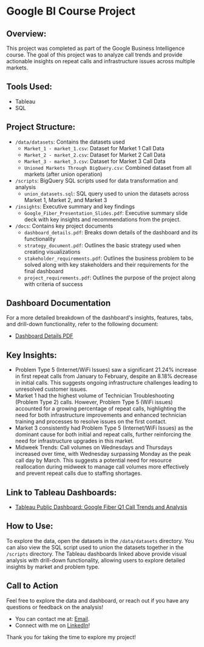 # Google BI Course Project

## Overview:
This project was completed as part of the Google Business Intelligence course. The goal of this project was to analyze call trends and provide actionable insights on repeat calls and infrastructure issues across multiple markets.

## Tools Used:
- Tableau
- SQL

## Project Structure:
- `/data/datasets`: Contains the datasets used
  - `Market_1 - market_1.csv`: Dataset for Market 1 Call Data
  - `Market_2 - market_2.csv`: Dataset for Market 2 Call Data
  - `Market_3 - market_3.csv`: Dataset for Market 3 Call Data
  - `Unioned Markets Through BigQuery.csv`: Combined dataset from all markets (after union operation)
- `/scripts`: BigQuery SQL scripts used for data transformation and analysis
  - `union_datasets.sql`: SQL query used to union the datasets across Market 1, Market 2, and Market 3
- `/insights`: Executive summary and key findings
  - `Google_Fiber_Presentation_Slides.pdf`: Executive summary slide deck with key insights and recommendations from the project.
- `/docs`: Contains key project documents
  - `dashboard_details.pdf`: Breaks down details of the dashboard and its functionality
  - `strategy_document.pdf`: Outlines the basic strategy used when creating visualizations
  - `stakeholder_requirements.pdf`: Outlines the business problem to be solved along with key stakeholders and their requirements for the final dashboard
  - `project_requirements.pdf`: Outlines the purpose of the project along with criteria of success


## Dashboard Documentation
For a more detailed breakdown of the dashboard's insights, features, tabs, and drill-down functionality, refer to the following document:
- [Dashboard Details PDF](./docs/dashboard_details.pdf)

## Key Insights:
- Problem Type 5 (Internet/WiFi Issues) saw a significant 21.24% increase in first repeat calls from January to February, despite an 8.18% decrease in initial calls. This suggests ongoing infrastructure challenges leading to unresolved customer issues.
- Market 1 had the highest volume of Technician Troubleshooting (Problem Type 2) calls. However, Problem Type 5 (WiFi issues) accounted for a growing percentage of repeat calls, highlighting the need for both infrastructure improvements and enhanced technician training and processes to resolve issues on the first contact.
- Market 3 consistently had Problem Type 5 (Internet/WiFi Issues) as the dominant cause for both initial and repeat calls, further reinforcing the need for infrastructure upgrades in this market.
- Midweek Trends: Call volumes on Wednesdays and Thursdays increased over time, with Wednesday surpassing Monday as the peak call day by March. This suggests a potential need for resource reallocation during midweek to manage call volumes more effectively and prevent repeat calls due to staffing shortages.

## Link to Tableau Dashboards:
- [Tableau Public Dashboard: Google Fiber Q1 Call Trends and Analysis](https://public.tableau.com/views/CourseProjectGoogleFiberRepeatCallTrendsandInsights/Tables?:language=en-US&:sid=&:redirect=auth&:display_count=n&:origin=viz_share_link)

## How to Use:
To explore the data, open the datasets in the `/data/datasets` directory. You can also view the SQL script used to union the datasets together in the `/scripts` directory. The Tableau dashboards linked above provide visual analysis with drill-down functionality, allowing users to explore detailed insights by market and problem type.

## Call to Action
Feel free to explore the data and dashboard, or reach out if you have any questions or feedback on the analysis!

- You can contact me at: [Email](mailto:miles.databi@gmail.com).
- Connect with me on [LinkedIn](https://www.linkedin.com/in/miles-m-davidson)!

Thank you for taking the time to explore my project!


